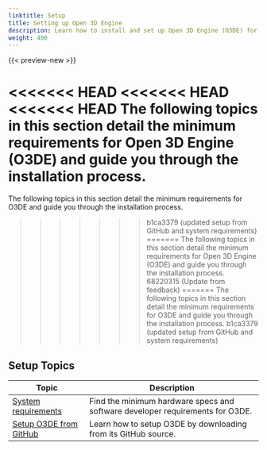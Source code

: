 ```yaml
---
linktitle: Setup
title: Setting up Open 3D Engine
description: Learn how to install and set up Open 3D Engine (O3DE) for the first time.
weight: 400
---
```


{{< preview-new >}}

<<<<<<< HEAD
<<<<<<< HEAD
<<<<<<< HEAD
The following topics in this section detail the minimum requirements for Open 3D Engine (O3DE) and guide you through the installation process.
=======
The following topics in this section detail the minimum requirements for O3DE and guide you through the installation process.
>>>>>>> b1ca3379 (updated setup from GitHub and system requirements)
=======
The following topics in this section detail the minimum requirements for Open 3D Engine (O3DE) and guide you through the installation process.
>>>>>>> 68220315 (Update from feedback)
=======
The following topics in this section detail the minimum requirements for O3DE and guide you through the installation process.
>>>>>>> b1ca3379 (updated setup from GitHub and system requirements)
## Setup Topics

| Topic | Description |
| --- | --- |
| [System requirements](./requirements.md) | Find the minimum hardware specs and software developer requirements for O3DE. |
| [Setup O3DE from GitHub](./setup-from-installer.md) | Learn how to setup O3DE by downloading from its GitHub source. |
